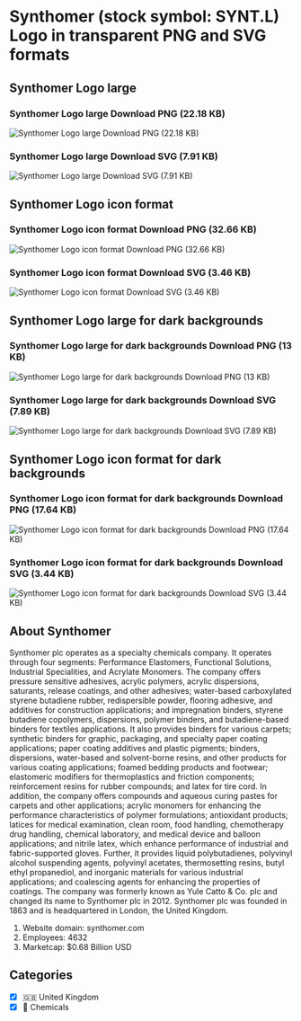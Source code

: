 # Synthomer (stock symbol: SYNT.L) Logo in transparent PNG and SVG formats

## Synthomer Logo large

### Synthomer Logo large Download PNG (22.18 KB)

![Synthomer Logo large Download PNG (22.18 KB)](/img/orig/SYNT.L_BIG-00edd426.png)

### Synthomer Logo large Download SVG (7.91 KB)

![Synthomer Logo large Download SVG (7.91 KB)](/img/orig/SYNT.L_BIG-61f7dfb4.svg)

## Synthomer Logo icon format

### Synthomer Logo icon format Download PNG (32.66 KB)

![Synthomer Logo icon format Download PNG (32.66 KB)](/img/orig/SYNT.L-4a2e96df.png)

### Synthomer Logo icon format Download SVG (3.46 KB)

![Synthomer Logo icon format Download SVG (3.46 KB)](/img/orig/SYNT.L-5a4416e2.svg)

## Synthomer Logo large for dark backgrounds

### Synthomer Logo large for dark backgrounds Download PNG (13 KB)

![Synthomer Logo large for dark backgrounds Download PNG (13 KB)](/img/orig/SYNT.L_BIG.D-d7b616bc.png)

### Synthomer Logo large for dark backgrounds Download SVG (7.89 KB)

![Synthomer Logo large for dark backgrounds Download SVG (7.89 KB)](/img/orig/SYNT.L_BIG.D-04344bf3.svg)

## Synthomer Logo icon format for dark backgrounds

### Synthomer Logo icon format for dark backgrounds Download PNG (17.64 KB)

![Synthomer Logo icon format for dark backgrounds Download PNG (17.64 KB)](/img/orig/SYNT.L.D-eff5e5fd.png)

### Synthomer Logo icon format for dark backgrounds Download SVG (3.44 KB)

![Synthomer Logo icon format for dark backgrounds Download SVG (3.44 KB)](/img/orig/SYNT.L.D-3ff85545.svg)

## About Synthomer

Synthomer plc operates as a specialty chemicals company. It operates through four segments: Performance Elastomers, Functional Solutions, Industrial Specialities, and Acrylate Monomers. The company offers pressure sensitive adhesives, acrylic polymers, acrylic dispersions, saturants, release coatings, and other adhesives; water-based carboxylated styrene butadiene rubber, redispersible powder, flooring adhesive, and additives for construction applications; and impregnation binders, styrene butadiene copolymers, dispersions, polymer binders, and butadiene-based binders for textiles applications. It also provides binders for various carpets; synthetic binders for graphic, packaging, and specialty paper coating applications; paper coating additives and plastic pigments; binders, dispersions, water-based and solvent-borne resins, and other products for various coating applications; foamed bedding products and footwear; elastomeric modifiers for thermoplastics and friction components; reinforcement resins for rubber compounds; and latex for tire cord. In addition, the company offers compounds and aqueous curing pastes for carpets and other applications; acrylic monomers for enhancing the performance characteristics of polymer formulations; antioxidant products; latices for medical examination, clean room, food handling, chemotherapy drug handling, chemical laboratory, and medical device and balloon applications; and nitrile latex, which enhance performance of industrial and fabric-supported gloves. Further, it provides liquid polybutadienes, polyvinyl alcohol suspending agents, polyvinyl acetates, thermosetting resins, butyl ethyl propanediol, and inorganic materials for various industrial applications; and coalescing agents for enhancing the properties of coatings. The company was formerly known as Yule Catto & Co. plc and changed its name to Synthomer plc in 2012. Synthomer plc was founded in 1863 and is headquartered in London, the United Kingdom.

1. Website domain: synthomer.com
2. Employees: 4632
3. Marketcap: $0.68 Billion USD


## Categories
- [x] 🇬🇧 United Kingdom
- [x] 🧪 Chemicals
